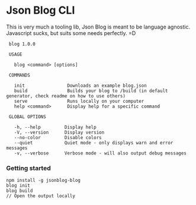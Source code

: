 # Json Blog CLI

This is very much a tooling lib, Json Blog is meant to be language agnostic. Javascript sucks,
but suits some needs perfectly. =D

```
 blog 1.0.0

 USAGE

   blog <command> [options]

 COMMANDS

   init                Downloads an example blog.json
   build               Builds your blog to /build (in default generator, check readme on how to use others)
   serve               Runs locally on your computer
   help <command>      Display help for a specific command

 GLOBAL OPTIONS

   -h, --help         Display help
   -V, --version      Display version
   --no-color         Disable colors
   --quiet            Quiet mode - only displays warn and error messages
   -v, --verbose      Verbose mode - will also output debug messages

```

### Getting started

```
npm install -g jsonblog-blog
blog init
blog build
// Open the output locally
```
